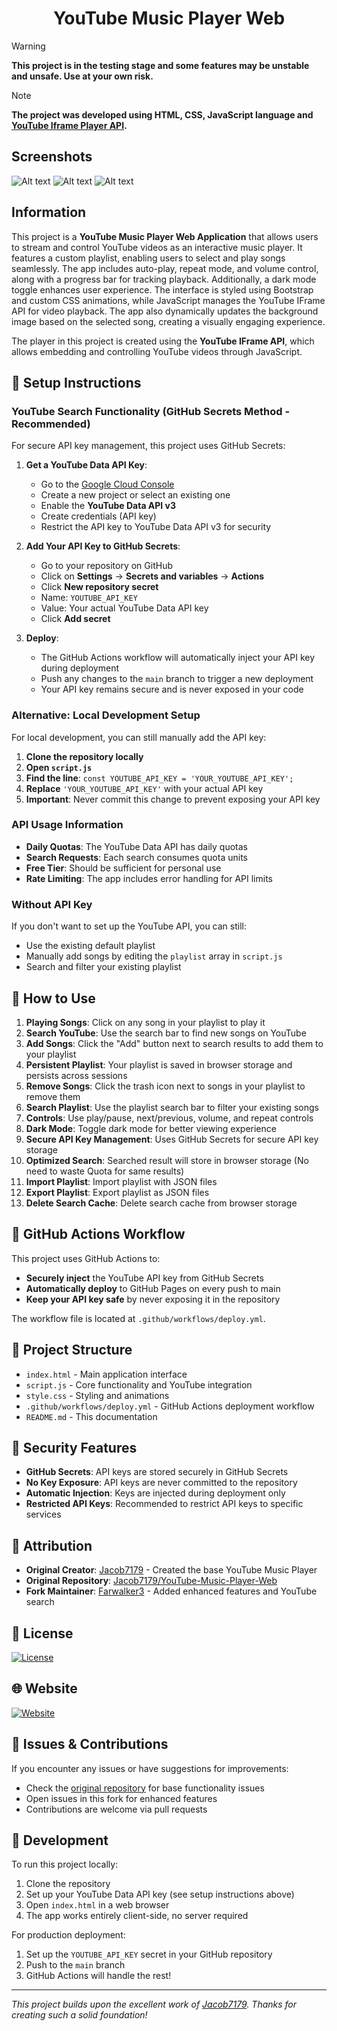 <h1 align="center">YouTube Music Player Web</h1>

> [!WARNING]
> **This project is in the testing stage and some features may be unstable and unsafe. Use at your own risk.**

> [!NOTE]
> **The project was developed using HTML, CSS, JavaScript language and [YouTube Iframe Player API](https://developers.google.com/youtube/iframe_api_reference).**

## Screenshots
![Alt text](resource/image/1.png)
![Alt text](resource/image/2.png)
![Alt text](resource/image/3.png)

## Information

This project is a **YouTube Music Player Web Application** that allows users to stream and control YouTube videos as an interactive music player. It features a custom playlist, enabling users to select and play songs seamlessly. The app includes auto-play, repeat mode, and volume control, along with a progress bar for tracking playback. Additionally, a dark mode toggle enhances user experience. The interface is styled using Bootstrap and custom CSS animations, while JavaScript manages the YouTube IFrame API for video playback. The app also dynamically updates the background image based on the selected song, creating a visually engaging experience.

The player in this project is created using the **YouTube IFrame API**, which allows embedding and controlling YouTube videos through JavaScript.

## 🚀 Setup Instructions

### YouTube Search Functionality (GitHub Secrets Method - Recommended)

For secure API key management, this project uses GitHub Secrets:

1. **Get a YouTube Data API Key**:
   - Go to the [Google Cloud Console](https://console.cloud.google.com/)
   - Create a new project or select an existing one
   - Enable the **YouTube Data API v3**
   - Create credentials (API key)
   - Restrict the API key to YouTube Data API v3 for security

2. **Add Your API Key to GitHub Secrets**:
   - Go to your repository on GitHub
   - Click on **Settings** → **Secrets and variables** → **Actions**
   - Click **New repository secret**
   - Name: `YOUTUBE_API_KEY`
   - Value: Your actual YouTube Data API key
   - Click **Add secret**

3. **Deploy**:
   - The GitHub Actions workflow will automatically inject your API key during deployment
   - Push any changes to the `main` branch to trigger a new deployment
   - Your API key remains secure and is never exposed in your code

### Alternative: Local Development Setup

For local development, you can still manually add the API key:

1. **Clone the repository locally**
2. **Open `script.js`**
3. **Find the line**: `const YOUTUBE_API_KEY = 'YOUR_YOUTUBE_API_KEY';`
4. **Replace** `'YOUR_YOUTUBE_API_KEY'` with your actual API key
5. **Important**: Never commit this change to prevent exposing your API key

### API Usage Information

- **Daily Quotas**: The YouTube Data API has daily quotas
- **Search Requests**: Each search consumes quota units
- **Free Tier**: Should be sufficient for personal use
- **Rate Limiting**: The app includes error handling for API limits

### Without API Key

If you don't want to set up the YouTube API, you can still:
- Use the existing default playlist
- Manually add songs by editing the `playlist` array in `script.js`
- Search and filter your existing playlist

## 🎵 How to Use

1. **Playing Songs**: Click on any song in your playlist to play it
2. **Search YouTube**: Use the search bar to find new songs on YouTube
3. **Add Songs**: Click the "Add" button next to search results to add them to your playlist
4. **Persistent Playlist**: Your playlist is saved in browser storage and persists across sessions
5. **Remove Songs**: Click the trash icon next to songs in your playlist to remove them
6. **Search Playlist**: Use the playlist search bar to filter your existing songs
7. **Controls**: Use play/pause, next/previous, volume, and repeat controls
8. **Dark Mode**: Toggle dark mode for better viewing experience
9. **Secure API Key Management**: Uses GitHub Secrets for secure API key storage
10. **Optimized Search**: Searched result will store in browser storage (No need to waste Quota for same results)
11. **Import Playlist**: Import playlist with JSON files
12. **Export Playlist**: Export playlist as JSON files
13. **Delete Search Cache**: Delete search cache from browser storage

## 🔧 GitHub Actions Workflow

This project uses GitHub Actions to:
- **Securely inject** the YouTube API key from GitHub Secrets
- **Automatically deploy** to GitHub Pages on every push to main
- **Keep your API key safe** by never exposing it in the repository

The workflow file is located at `.github/workflows/deploy.yml`.

## 📁 Project Structure

- `index.html` - Main application interface
- `script.js` - Core functionality and YouTube integration
- `style.css` - Styling and animations
- `.github/workflows/deploy.yml` - GitHub Actions deployment workflow
- `README.md` - This documentation

## 🔐 Security Features

- **GitHub Secrets**: API keys are stored securely in GitHub Secrets
- **No Key Exposure**: API keys are never committed to the repository
- **Automatic Injection**: Keys are injected during deployment only
- **Restricted API Keys**: Recommended to restrict API keys to specific services

## 🤝 Attribution

- **Original Creator**: [Jacob7179](https://github.com/Jacob7179) - Created the base YouTube Music Player
- **Original Repository**: [Jacob7179/YouTube-Music-Player-Web](https://github.com/Jacob7179/YouTube-Music-Player-Web)
- **Fork Maintainer**: [Farwalker3](https://github.com/Farwalker3) - Added enhanced features and YouTube search

## 📄 License

[![License](https://img.shields.io/github/license/Jacob7179/YouTube-Music-Player-Web?logo=github&style=for-the-badge)](LICENSE)

## 🌐 Website
[![Website](https://img.shields.io/badge/Website-Visit-blue?style=for-the-badge&logo=internet-explorer)](https://jacob7179.github.io/YouTube-Music-Player-Web/)

## 🐛 Issues & Contributions

If you encounter any issues or have suggestions for improvements:
- Check the [original repository](https://github.com/Jacob7179/YouTube-Music-Player-Web) for base functionality issues
- Open issues in this fork for enhanced features
- Contributions are welcome via pull requests

## 🔧 Development

To run this project locally:
1. Clone the repository
2. Set up your YouTube Data API key (see setup instructions above)
3. Open `index.html` in a web browser
4. The app works entirely client-side, no server required

For production deployment:
1. Set up the `YOUTUBE_API_KEY` secret in your GitHub repository
2. Push to the `main` branch
3. GitHub Actions will handle the rest!

---

*This project builds upon the excellent work of [Jacob7179](https://github.com/Jacob7179). Thanks for creating such a solid foundation!*
